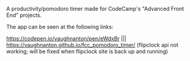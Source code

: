 A productivity/pomodoro timer made for CodeCamp's "Advanced Front End" projects.

The app can be seen at the following links:

https://codepen.io/vaughnanton/pen/eWdxBr ||| https://vaughnanton.github.io/fcc_pomodoro_timer/ (flipclock api not working; will be fixed when flipclock site is back up and running)
